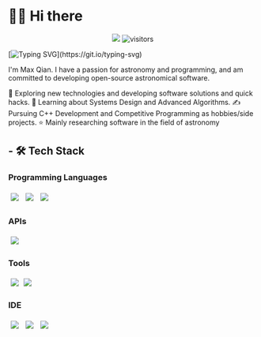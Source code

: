 # 🙋‍♂️ Hi there

<!--   my-icons -->
<p align="center">
    <a href="https://github.com/AstroAir"><img src="https://img.shields.io/badge/status-updating-brightgreen.svg"></a>
    <img src="https://visitor-badge.laobi.icu/badge?page_id=AstroAir.AstroAir" alt="visitors"/>
</p>

<!--   my-ticker -->
[![Typing SVG](https://readme-typing-svg.herokuapp.com?color=%2336BCF7&center=true&vCenter=true&width=600&lines=Hi+there+👋,+I+am+Max+Qian;+Welcome+to+My+Profile!)](https://git.io/typing-svg)

I'm Max Qian. I have a passion for astronomy and programming, and am committed to developing open-source astronomical software.

🤔   Exploring new technologies and developing software solutions and quick hacks.
🌱   Learning about Systems Design and Advanced Algorithms.
✍️   Pursuing C++ Development and Competitive Programming as hobbies/side projects.
:star: Mainly researching software in the field of astronomy

## - 🛠 Tech Stack

### Programming Languages

<img src="https://img.shields.io/badge/-C++-black?style=for-the-badge&logo=c%2B%2B&logoColor=blue" style="margin:5px" />
<img src="https://img.shields.io/badge/-Python-black?style=for-the-badge&logo=python" style="margin:5px" />
<img src="https://img.shields.io/badge/-JavaScript-black?style=for-the-badge&logo=javascript" style="margin:5px" />

### APIs

<img src="http://img.shields.io/badge/-qt-black?style=for-the-badge&logo=qt" style="margin:5px" />

### Tools

<img src="http://img.shields.io/badge/-git-black?style=for-the-badge&logo=git" style="margin:5px" /><img src="http://img.shields.io/badge/-gitgub-black?style=for-the-badge&logo=github" style="margin:5px" />

### IDE

<img src="http://img.shields.io/badge/-vscode-black?style=for-the-badge&logo=vscode" style="margin:5px" />
<img src="http://img.shields.io/badge/-CLION-black?style=for-the-badge&logo=clion" style="margin:5px" />
<img src="http://img.shields.io/badge/-pycharm-black?style=for-the-badge&logo=pycharm" style="margin:5px" />
